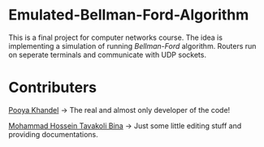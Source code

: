 # Emulated-Bellman-Ford-Algorithm
This is a final project for computer networks course. The idea is implementing a simulation of running *Bellman-Ford* algorithm. Routers run on seperate terminals and communicate with UDP sockets.
# Contributers
[Pooya Khandel](https://github.com/PoOyaKhandel) -> The real and almost only developer of the code!

[Mohammad Hossein Tavakoli Bina](https://github.com/mhtb32) -> Just some little editing stuff and providing documentations.
